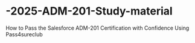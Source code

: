 # -2025-ADM-201-Study-material
How to Pass the Salesforce ADM-201 Certification with Confidence Using Pass4sureclub

